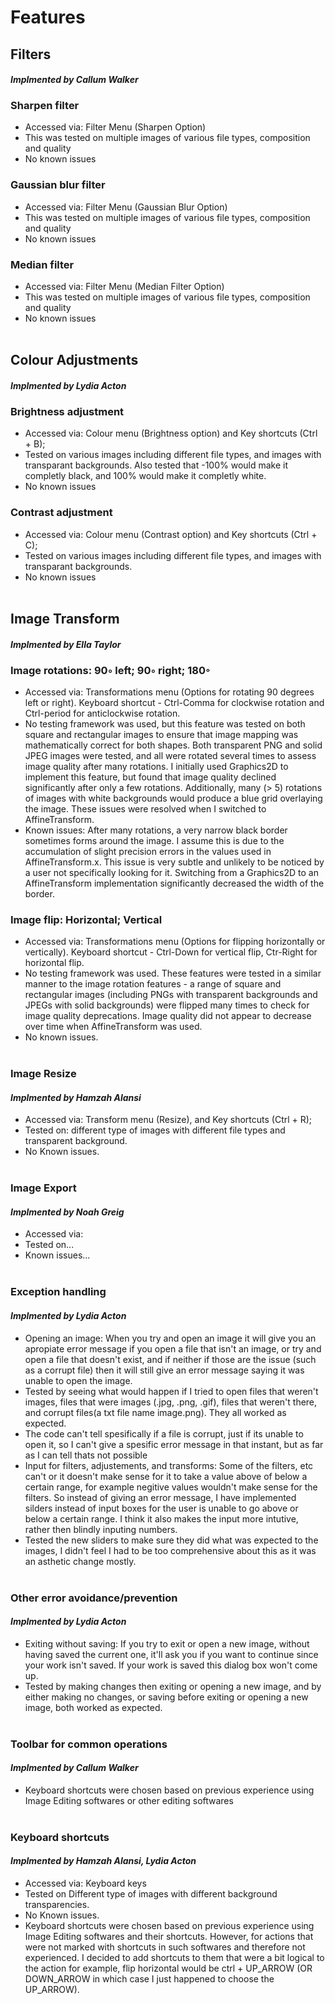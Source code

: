 # Features

## **Filters**
#### *Implmented by Callum Walker*
### Sharpen filter
- Accessed via: Filter Menu (Sharpen Option)
- This was tested on multiple images of various file types, composition and quality
- No known issues
### Gaussian blur filter
- Accessed via: Filter Menu (Gaussian Blur Option)
- This was tested on multiple images of various file types, composition and quality
- No known issues
### Median filter
- Accessed via: Filter Menu (Median Filter Option)
- This was tested on multiple images of various file types, composition and quality
- No known issues
<br/><br/>

## **Colour Adjustments**
#### *Implmented by Lydia Acton*
### Brightness adjustment
- Accessed via: Colour menu (Brightness option) and Key shortcuts (Ctrl + B);
- Tested on various images including different file types, and images with transparant backgrounds. Also tested that -100% would make it completly black, and 100% would make it completly white.
- No known issues
### Contrast adjustment
- Accessed via: Colour menu (Contrast option) and Key shortcuts (Ctrl + C);
- Tested on various images including different file types, and images with transparant backgrounds. 
- No known issues
<br/><br/>

## **Image Transform**
#### *Implmented by Ella Taylor*
### Image rotations: 90◦ left; 90◦ right; 180◦
- Accessed via: Transformations menu (Options for rotating 90 degrees left or right). Keyboard shortcut - Ctrl-Comma for clockwise rotation and Ctrl-period for anticlockwise rotation. 
- No testing framework was used, but this feature was tested on both square and rectangular images to ensure that image mapping was mathematically correct for both shapes. Both transparent PNG and solid JPEG images were tested, and all were rotated several times to assess image quality after many rotations. I initially used Graphics2D to implement this feature, but found that image quality declined significantly after only a few rotations. Additionally, many (> 5) rotations of images with white backgrounds would produce a blue grid overlaying the image. These issues were resolved when I switched to AffineTransform.
- Known issues: After many rotations, a very narrow black border sometimes forms around the image. I assume this is due to the accumulation of slight precision errors in the values used in AffineTransform.x. This issue is very subtle and unlikely to be noticed by a user not specifically looking for it. Switching from a Graphics2D to an AffineTransform implementation significantly decreased the width of the border. 
### Image flip: Horizontal; Vertical
- Accessed via: Transformations menu (Options for flipping horizontally or vertically). Keyboard shortcut - Ctrl-Down for vertical flip, Ctr-Right for horizontal flip. 
- No testing framework was used. These features were tested in a similar manner to the image rotation features - a range of square and rectangular images (including PNGs with transparent backgrounds and JPEGs with solid backgrounds) were flipped many times to check for image quality deprecations. Image quality did not appear to decrease over time when AffineTransform was used.  
- No known issues.
<br/><br/>

### **Image Resize**
#### *Implmented by Hamzah Alansi*
- Accessed via: Transform menu (Resize), and Key shortcuts (Ctrl + R);
- Tested on: different type of images with different file types and transparent background.
- No Known issues. 
<br/><br/>

### **Image Export**
#### *Implmented by Noah Greig*
- Accessed via: 
- Tested on...
- Known issues...
<br/><br/>

### **Exception handling**
#### *Implmented by Lydia Acton*
- Opening an image: When you try and open an image it will give you an apropiate error message if you open a file that isn't an image, or try and open a file that doesn't exist, and if neither if those are the issue (such as a corrupt file) then it will still give an error message saying it was unable to open the image.
- Tested by seeing what would happen if I tried to open files that weren't images, files that were images (.jpg, .png, .gif), files that weren't there, and corrupt files(a txt file name image.png). They all worked as expected.
- The code can't tell spesifically if a file is corrupt, just if its unable to open it, so I can't give a spesific error message in that instant, but as far as I can tell thats not possible
- Input for filters, adjustements, and transforms: Some of the filters, etc can't or it doesn't make sense for it to take a value above of below a certain range, for example negitive values wouldn't make sense for the filters. So instead of giving an error message, I have implemented silders instead of input boxes for the user is unable to go above or below a certain range. I think it also makes the input more intutive, rather then blindly inputing numbers. 
- Tested the new sliders to make sure they did what was expected to the images, I didn't feel I had to be too comprehensive about this as it was an asthetic change mostly.
<br/><br/>

### **Other error avoidance/prevention**
#### *Implmented by Lydia Acton*
- Exiting without saving: If you try to exit or open a new image, without having saved the current one, it'll ask you if you want to continue since your work isn't saved. If your work is saved this dialog box won't come up.
- Tested by making changes then exiting or opening a new image, and by either making no changes, or saving before exiting or opening a new image, both worked as expected.
<br/><br/>

### **Toolbar for common operations**
#### *Implmented by Callum Walker*
- Keyboard shortcuts were chosen based on previous experience using Image Editing softwares or other editing softwares
<br/><br/>

### **Keyboard shortcuts**
#### *Implmented by Hamzah Alansi, Lydia Acton*
- Accessed via: Keyboard keys
- Tested on Different type of images with different background transparencies.
- No Known issues. 
- Keyboard shortcuts were chosen based on previous experience using Image Editing softwares and their shortcuts. However, for actions that were not marked with shortcuts in such softwares and therefore not experienced. I decided to add shortcuts to them that were a bit logical to the action for example, flip horizontal would be ctrl + UP_ARROW (OR DOWN_ARROW in which case I just happened to choose the UP_ARROW).
<br/><br/>

